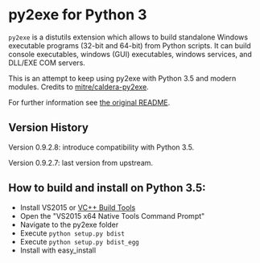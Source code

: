 py2exe for Python 3
===================

`py2exe` is a distutils extension which allows to build standalone
Windows executable programs (32-bit and 64-bit) from Python scripts.
It can build console executables, windows (GUI) executables, windows
services, and DLL/EXE COM servers.

This is an attempt to keep using py2exe with Python 3.5 and modern modules. Credits to [mitre/caldera-py2exe](https://github.com/mitre/caldera-py2exe).

For further information see [the original README](README_ORIGINAL.rst).

Version History
-------

Version 0.9.2.8: introduce compatibility with Python 3.5.

Version 0.9.2.7: last version from upstream.

How to build and install on Python 3.5:
-------

- Install VS2015 or [VC++ Build Tools](http://landinghub.visualstudio.com/visual-cpp-build-tools)
- Open the "VS2015 x64 Native Tools Command Prompt" 
- Navigate to the py2exe folder
- Execute `python setup.py bdist`
- Execute `python setup.py bdist_egg`
- Install with easy_install
